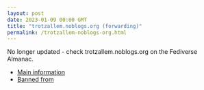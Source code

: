 ```yaml
---
layout: post
date: 2023-01-09 00:00 GMT
title: "trotzallem.noblogs.org (forwarding)"
permalink: /trotzallem-noblogs-org.html
---
```


No longer updated - check trotzallem.noblogs.org on the Fediverse Almanac.

* [Main information](https://www.fediversealmanac.com/api/v1/instances/trotzallem.noblogs.org)
* [Banned from](https://www.fediversealmanac.com/api/v1/instances/trotzallem.noblogs.org/banned_from)

